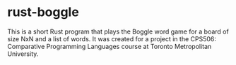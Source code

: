 # rust-boggle
This is a short Rust program that plays the Boggle word game for a board of size NxN and a list of words. It was created for a project in the CPS506: Comparative Programming Languages course at Toronto Metropolitan University.
